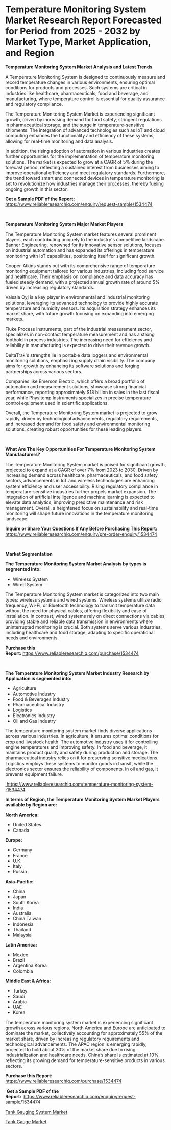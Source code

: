 <p><h1>Temperature Monitoring System Market Research Report Forecasted for Period from 2025 -  2032 by Market Type, Market Application, and Region</h1></p><p><strong>Temperature Monitoring System Market Analysis and Latest Trends</strong></p>
<p><p>A Temperature Monitoring System is designed to continuously measure and record temperature changes in various environments, ensuring optimal conditions for products and processes. Such systems are critical in industries like healthcare, pharmaceuticals, food and beverage, and manufacturing, where temperature control is essential for quality assurance and regulatory compliance.</p><p>The Temperature Monitoring System Market is experiencing significant growth, driven by increasing demand for food safety, stringent regulations in pharmaceutical storage, and the surge in temperature-sensitive shipments. The integration of advanced technologies such as IoT and cloud computing enhances the functionality and efficiency of these systems, allowing for real-time monitoring and data analysis. </p><p>In addition, the rising adoption of automation in various industries creates further opportunities for the implementation of temperature monitoring solutions. The market is expected to grow at a CAGR of 5% during the forecast period, reflecting a sustained interest from businesses aiming to improve operational efficiency and meet regulatory standards. Furthermore, the trend toward smart and connected devices in temperature monitoring is set to revolutionize how industries manage their processes, thereby fueling ongoing growth in this sector.</p></p>
<p><strong>Get a Sample PDF of the Report:&nbsp;</strong> <a href="https://www.reliableresearchiq.com/enquiry/request-sample/1534474?utm_campaign=1834&utm_medium=2&utm_source=Github&utm_content=ia&utm_term=17022025&utm_id=temperature-monitoring-system">https://www.reliableresearchiq.com/enquiry/request-sample/1534474</a></p>
<p>&nbsp;</p>
<p><strong>Temperature Monitoring System Major Market Players</strong></p>
<p><p>The Temperature Monitoring System market features several prominent players, each contributing uniquely to the industry's competitive landscape. Banner Engineering, renowned for its innovative sensor solutions, focuses on industrial automation and has expanded its offerings in temperature monitoring with IoT capabilities, positioning itself for significant growth.</p><p>Cooper-Atkins stands out with its comprehensive range of temperature monitoring equipment tailored for various industries, including food service and healthcare. Their emphasis on compliance and data accuracy has fueled steady demand, with a projected annual growth rate of around 5% driven by increasing regulatory standards.</p><p>Vaisala Oyj is a key player in environmental and industrial monitoring solutions, leveraging its advanced technology to provide highly accurate temperature and humidity sensors. Its acquisition strategy enhances its market share, with future growth focusing on expanding into emerging markets.</p><p>Fluke Process Instruments, part of the industrial measurement sector, specializes in non-contact temperature measurement and has a strong foothold in process industries. The increasing need for efficiency and reliability in manufacturing is expected to drive their revenue growth.</p><p>DeltaTrak's strengths lie in portable data loggers and environmental monitoring solutions, emphasizing supply chain visibility. The company aims for growth by enhancing its software solutions and forging partnerships across various sectors.</p><p>Companies like Emerson Electric, which offers a broad portfolio of automation and measurement solutions, showcase strong financial performance, reporting approximately $18 billion in sales in the last fiscal year, while Physitemp Instruments specializes in precise temperature control equipment used in scientific applications.</p><p>Overall, the Temperature Monitoring System market is projected to grow rapidly, driven by technological advancements, regulatory requirements, and increased demand for food safety and environmental monitoring solutions, creating robust opportunities for these leading players.</p></p>
<p>&nbsp;</p>
<p><strong>What Are The Key Opportunities For Temperature Monitoring System Manufacturers?</strong></p>
<p><p>The Temperature Monitoring System market is poised for significant growth, projected to expand at a CAGR of over 7% from 2023 to 2030. Driven by increasing demand across healthcare, pharmaceuticals, and food safety sectors, advancements in IoT and wireless technologies are enhancing system efficiency and user accessibility. Rising regulatory compliance in temperature-sensitive industries further propels market expansion. The integration of artificial intelligence and machine learning is expected to elevate data analytics, improving predictive maintenance and risk management. Overall, a heightened focus on sustainability and real-time monitoring will shape future innovations in the temperature monitoring landscape.</p></p>
<p><strong>Inquire or Share Your Questions If Any Before Purchasing This Report:</strong> <a href="https://www.reliableresearchiq.com/enquiry/pre-order-enquiry/1534474?utm_campaign=1834&utm_medium=2&utm_source=Github&utm_content=ia&utm_term=17022025&utm_id=temperature-monitoring-system">https://www.reliableresearchiq.com/enquiry/pre-order-enquiry/1534474</a></p>
<p>&nbsp;</p>
<p><strong>Market Segmentation</strong></p>
<p><strong>The Temperature Monitoring System Market Analysis by types is segmented into:</strong></p>
<p><ul><li>Wireless System</li><li>Wired System</li></ul></p>
<p><p>The Temperature Monitoring System market is categorized into two main types: wireless systems and wired systems. Wireless systems utilize radio frequency, Wi-Fi, or Bluetooth technology to transmit temperature data without the need for physical cables, offering flexibility and ease of installation. In contrast, wired systems rely on direct connections via cables, providing stable and reliable data transmission in environments where uninterrupted monitoring is crucial. Both systems serve various industries, including healthcare and food storage, adapting to specific operational needs and environments.</p></p>
<p><strong>Purchase this Report:&nbsp;</strong><a href="https://www.reliableresearchiq.com/purchase/1534474?utm_campaign=1834&utm_medium=2&utm_source=Github&utm_content=ia&utm_term=17022025&utm_id=temperature-monitoring-system">https://www.reliableresearchiq.com/purchase/1534474</a></p>
<p>&nbsp;</p>
<p><strong>The Temperature Monitoring System Market Industry Research by Application is segmented into:</strong></p>
<p><ul><li>Agriculture</li><li>Automotive Industry</li><li>Food & Beverages Industry</li><li>Pharmaceutical Industry</li><li>Logistics</li><li>Electronics Industry</li><li>Oil and Gas Industry</li></ul></p>
<p><p>The temperature monitoring system market finds diverse applications across various industries. In agriculture, it ensures optimal conditions for crop and livestock health. The automotive industry uses it for controlling engine temperatures and improving safety. In food and beverage, it maintains product quality and safety during production and storage. The pharmaceutical industry relies on it for preserving sensitive medications. Logistics employs these systems to monitor goods in transit, while the electronics sector ensures the reliability of components. In oil and gas, it prevents equipment failure.</p></p>
<p><a href="https://www.reliableresearchiq.com/temperature-monitoring-system-r1534474?utm_campaign=1834&utm_medium=2&utm_source=Github&utm_content=ia&utm_term=17022025&utm_id=temperature-monitoring-system">&nbsp;https://www.reliableresearchiq.com/temperature-monitoring-system-r1534474</a></p>
<p><strong>In terms of Region, the Temperature Monitoring System Market Players available by Region are:</strong></p>
<p>
    <p> <strong> North America: </strong>
        <ul>
            <li>United States</li>
            <li>Canada</li>
        </ul>
        </p> 
    <p> <strong> Europe: </strong>
        <ul>
            <li>Germany</li>
            <li>France</li>
            <li>U.K.</li>
            <li>Italy</li>
            <li>Russia</li>
        </ul>
        </p> 
    <p> <strong> Asia-Pacific: </strong>
        <ul>
            <li>China</li>
            <li>Japan</li>
            <li>South Korea</li>
            <li>India</li>
            <li>Australia</li>
            <li>China Taiwan</li>
            <li>Indonesia</li>
            <li>Thailand</li>
            <li>Malaysia</li>
        </ul>
        </p> 
    <p> <strong> Latin America: </strong>
        <ul>
            <li>Mexico</li>
            <li>Brazil</li>
            <li>Argentina Korea</li>
            <li>Colombia</li>
        </ul>
        </p> 
    <p> <strong> Middle East & Africa: </strong>
        <ul>
            <li>Turkey</li>
            <li>Saudi</li>
            <li>Arabia</li>
            <li>UAE</li>
            <li>Korea</li>
        </ul>
    </p>
    </p>
<p><p>The temperature monitoring system market is experiencing significant growth across various regions. North America and Europe are anticipated to dominate the market, collectively accounting for approximately 55% of the market share, driven by increasing regulatory requirements and technological advancements. The APAC region is emerging rapidly, projected to hold about 30% of the market share due to rising industrialization and healthcare needs. China’s share is estimated at 10%, reflecting its growing demand for temperature-sensitive products in various sectors.</p></p>
<p><strong>Purchase this Report: </strong><a href="https://www.reliableresearchiq.com/purchase/1534474?utm_campaign=1834&utm_medium=2&utm_source=Github&utm_content=ia&utm_term=17022025&utm_id=temperature-monitoring-system">https://www.reliableresearchiq.com/purchase/1534474</a></p>
<p>&nbsp;<strong>Get a Sample PDF of the Report:&nbsp;&nbsp;</strong><a href="https://www.reliableresearchiq.com/enquiry/request-sample/1534474?utm_campaign=1834&utm_medium=2&utm_source=Github&utm_content=ia&utm_term=17022025&utm_id=temperature-monitoring-system">https://www.reliableresearchiq.com/enquiry/request-sample/1534474</a></p>
<p><strong></strong></p>
<p><p><a href="https://github.com/seibttullyjh/Market-Research-Report-List-1/blob/main/tank-gauging-system-market.md?utm_campaign=1834&utm_medium=2&utm_source=Github&utm_content=ia&utm_term=17022025&utm_id=temperature-monitoring-system">Tank Gauging System Market</a></p><p><a href="https://github.com/storcweithzg/Market-Research-Report-List-1/blob/main/tank-gauge-market.md?utm_campaign=1834&utm_medium=2&utm_source=Github&utm_content=ia&utm_term=17022025&utm_id=temperature-monitoring-system">Tank Gauge Market</a></p></p>